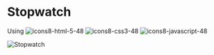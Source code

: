 # Stopwatch

Using ![icons8-html-5-48](https://user-images.githubusercontent.com/25865551/158474688-feb93459-9f68-46cd-b6c8-a5b7bd288868.png)
![icons8-css3-48](https://user-images.githubusercontent.com/25865551/158474700-38dfcf81-63d3-46a4-ade8-8007b80c4c53.png)
![icons8-javascript-48](https://user-images.githubusercontent.com/25865551/158474703-700eb2d3-0efb-460b-93ef-056e64054535.png)


![Stopwatch](https://user-images.githubusercontent.com/25865551/158474625-a019127a-5e7a-4d3e-b05e-8f3cca245277.png)
